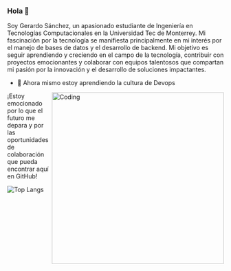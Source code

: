 ### Hola 👋

<!--
**GerardoSanchezz/GerardoSanchezz** is a ✨ _special_ ✨ repository because its `README.md` (this file) appears on your GitHub profile.

Here are some ideas to get you started:

- 🔭 I’m currently working on ...
- 🤔 I’m looking for help with ...
- 💬 Ask me about ...
- 📫 How to reach me: ...
-->
Soy Gerardo Sánchez, un apasionado estudiante de Ingeniería en Tecnologías Computacionales en la Universidad Tec de Monterrey. Mi fascinación por la tecnología se manifiesta principalmente en mi interés por el manejo de bases de datos y el desarrollo de backend.
Mi objetivo es seguir aprendiendo y creciendo en el campo de la tecnología, contribuir con proyectos emocionantes y colaborar con equipos talentosos que compartan mi pasión por la innovación y el desarrollo de soluciones impactantes.

- 🌱 Ahora mismo estoy aprendiendo la cultura de Devops

  <img align="right" alt="Coding" width="400" src="https://www.google.com/url?sa=i&url=https%3A%2F%2Fwww.pinterest.com.mx%2Fpin%2F1070801248883288195%2F&psig=AOvVaw0oZf95yzeGRXSteRm-OuOU&ust=1715129367375000&source=images&cd=vfe&opi=89978449&ved=0CBEQjRxqFwoTCMDT4veo-oUDFQAAAAAdAAAAABAp">

¡Estoy emocionado por lo que el futuro me depara y por las oportunidades de colaboración que pueda encontrar aquí en GitHub!


 ![Top Langs](https://github-readme-stats.vercel.app/api/top-langs/?username=GerardoSanchezz&hide_progress=True)
 



